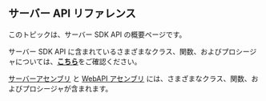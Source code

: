 ## サーバー API リファレンス

このトピックは、サーバー SDK API の概要ページです。

サーバー SDK API に含まれているさまざまなクラス、関数、およびプロシージャについては、[**こちら**](infragistics.reportplus.common)をご確認ください。

[サーバーアセンブリ](infragistics.reveal.sdk.server) と [WebAPI アセンブリ](infragistics.reveal.sdk.webapi) には、さまざまなクラス、関数、およびプロシージャが含まれます。
